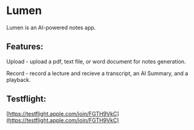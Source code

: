 # Lumen

Lumen is an AI-powered notes app.

## Features:

Upload - upload a pdf, text file, or word document for notes generation.

Record - record a lecture and recieve a transcript, an AI Summary, and a playback.

## Testflight:

[https://testflight.apple.com/join/FGTH9VkC](https://testflight.apple.com/join/FGTH9VkC)
